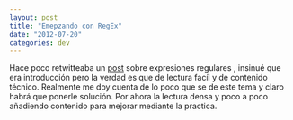 ```yaml
---
layout: post
title: "Emepzando con RegEx"
date: "2012-07-20"
categories: dev
---
```


Hace poco retwitteaba un [post](https://nikic.github.com/2012/06/15/The-true-power-of-regular-expressions.html "The true power of regular expressions") sobre expresiones regulares , insinué que era introducción pero la verdad es que de lectura facíl y de contenido técnico. Realmente me doy cuenta de lo poco que se de este tema y claro habrá que ponerle solución. Por ahora la lectura densa y poco a poco añadiendo contenido para mejorar mediante la practica.

